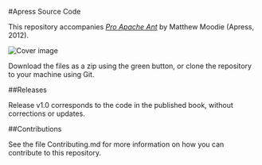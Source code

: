 #Apress Source Code

This repository accompanies [*Pro Apache Ant*](http://www.apress.com/9781430243113) by Matthew Moodie (Apress, 2012).

![Cover image](9781430243113.jpg)

Download the files as a zip using the green button, or clone the repository to your machine using Git.

##Releases

Release v1.0 corresponds to the code in the published book, without corrections or updates.

##Contributions

See the file Contributing.md for more information on how you can contribute to this repository.
